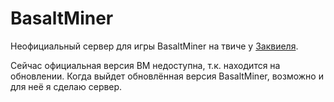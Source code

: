 # BasaltMiner

Неофициальный сервер для игры BasaltMiner на твиче у [Заквиеля](https://www.twitch.tv/zakvielchannel).

Сейчас официальная версия BM недоступна, т.к. находится на обновлении.
Когда выйдет обновлённая версия BasaltMiner, возможно и для неё я сделаю сервер.